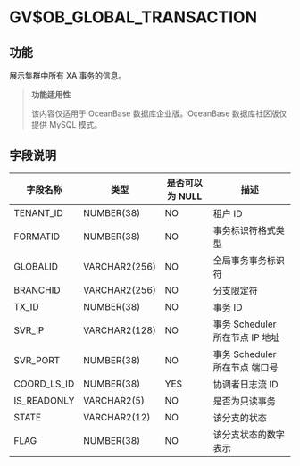 # GV$OB_GLOBAL_TRANSACTION

## 功能

展示集群中所有 XA 事务的信息。

> **功能适用性**
>
> 该内容仅适用于 OceanBase 数据库企业版。OceanBase 数据库社区版仅提供 MySQL 模式。

## 字段说明

| 字段名称 | 类型 | 是否可以为 NULL | 描述 |
| --- | --- | --- | --- |
| TENANT_ID | NUMBER(38) | NO | 租户 ID |
| FORMATID | NUMBER(38) | NO | 事务标识符格式类型 |
| GLOBALID | VARCHAR2(256) | NO | 全局事务事务标识符 |
| BRANCHID | VARCHAR2(256) | NO | 分支限定符 |
| TX_ID | NUMBER(38) | NO | 事务 ID |
| SVR_IP | VARCHAR2(128) | NO | 事务 Scheduler 所在节点 IP 地址 |
| SVR_PORT | NUMBER(38) | NO | 事务 Scheduler 所在节点 端口号 |
| COORD_LS_ID | NUMBER(38) | YES | 协调者日志流 ID |
| IS_READONLY | VARCHAR2(5) | NO | 是否为只读事务 |
| STATE | VARCHAR2(12) | NO | 该分支的状态 |
| FLAG | NUMBER(38) | NO | 该分支状态的数字表示 |
